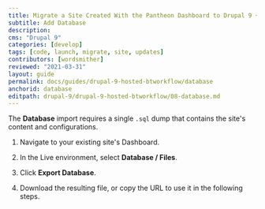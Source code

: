 ```yaml
---
title: Migrate a Site Created With the Pantheon Dashboard to Drupal 9 + Build Tools
subtitle: Add Database
description: 
cms: "Drupal 9"
categories: [develop]
tags: [code, launch, migrate, site, updates]
contributors: [wordsmither]
reviewed: "2021-03-31"
layout: guide
permalink: docs/guides/drupal-9-hosted-btworkflow/database
anchorid: database
editpath: drupal-9/drupal-9-hosted-btworkflow/08-database.md
---
```



The **Database** import requires a single `.sql` dump that contains the site's content and configurations.

1. Navigate to your existing site's Dashboard.

1. In the Live environment, select **<span class="glyphicons glyphicons-server"></span> Database / Files**.

1. Click **Export Database**.

2. Download the resulting file, or copy the URL to use it in the following steps.

<Partial file="drupal-9/migrate-add-database-part2.md" />
